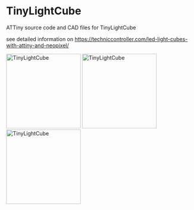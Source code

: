 # TinyLightCube

ATTiny source code and CAD files for TinyLightCube

see detailed information on https://techniccontroller.com/led-light-cubes-with-attiny-and-neopixel/


<img src="https://techniccontroller.com/wp-content/uploads/IMG_20201218_160717-1024x768.jpg" width="200px" title="TinyLightCube"/> <img src="https://techniccontroller.com/wp-content/uploads/IMG_20201220_000321-2-1024x768.jpg" width="200px" title="TinyLightCube"/> <img src="https://techniccontroller.com/wp-content/uploads/IMG_20201218_164731-1024x768.jpg" width="200px" title="TinyLightCube"/>
